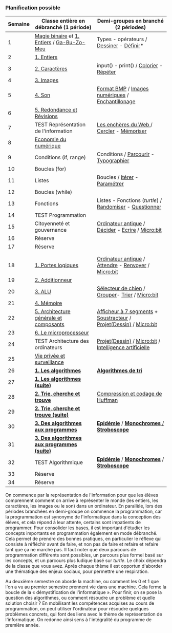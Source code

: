### Planification possible



|Semaine |	Classe entière en débranché	(1 période)    | Demi-groupes en branché (2 périodes)                 |
| ------ | ------------------------------------------- | ---------------------------------------------------- |
|1		 | <a href="../rep-info/activ/magie_binaire_new.html">Magie binaire</a> et <a href="https://dev-apprendre.modulo-info.ch/rep-info/entiers.html"> 1. Entiers</a> / <a href="../archi/activ/gabuzomeu_new.html">Ga-Bu-Zo-Meu</a> | Types - opérateurs / <a href="https://dev-apprendre.modulo-info.ch/prog1/dessiner.html"> Dessiner</a> - <a href="https://dev-apprendre.modulo-info.ch/prog1/definir.html">Définir</a>*           |
|2		 | <a href="https://dev-apprendre.modulo-info.ch/rep-info/entiers.html">1. Entiers</a>			                       |                                                      |
|3		 | <a href="https://dev-apprendre.modulo-info.ch/rep-info/caracteres.html">2. Caractères</a> | input() - print() / <a href="https://dev-apprendre.modulo-info.ch/prog1/colorier.html">Colorier</a> - <a href="https://dev-apprendre.modulo-info.ch/prog1/repeter.html">Répéter</a>             | 
|4		 | <a href="https://dev-apprendre.modulo-info.ch/rep-info/images.html">3. Images</a> |                      |
|5		 | <a href="https://dev-apprendre.modulo-info.ch/rep-info/son.html">4. Son</a> | <a href="../rep-info/activ/encoder_images.html">Format BMP</a> / <a href="../rep-info/activ/format_BMP_new.html">Images numériques</a> / <a href="../rep-info/activ/echantillonnage_new.html">Enchantillonage</a>     |
|6		 | <a href="https://dev-apprendre.modulo-info.ch/rep-info/redondance.html">5. Redondance et Révisions</a>			       |                                                      |
|7		 | TEST Représentation de l'information	       | <a href="../enjx2/activ/encheres.html">Les enchères du Web </a>	/ <a href="https://dev-apprendre.modulo-info.ch/prog1/cercler.html">Cercler</a>	 - <a href="https://dev-apprendre.modulo-info.ch/prog1/memoriser.html">Mémoriser</a>	            |
|8		 | <a href="../enjx1/grandes-thematiques/economie-numerique.html">Economie du numérique</a>	                   |		                                              |
|9		 | Conditions (if, range)                      | Conditions / <a href="https://dev-apprendre.modulo-info.ch/prog1/parcourir.html">Parcourir</a>	 - <a href="https://dev-apprendre.modulo-info.ch/prog1/write.html">Typographier</a>	                |
|10		 | Boucles (for) 		                       |                                                      |
|11		 | Listes        			                   | Boucles / <a href="https://dev-apprendre.modulo-info.ch/prog1/iterer.html">Itérer</a>	 - <a href="https://dev-apprendre.modulo-info.ch/prog1/parametrer.html">Paramétrer</a>	                        |
|12		 | Boucles (while)                             |	                                                  |
|13		 | Fonctions      		                       | Listes - Fonctions (*turtle*) / <a href="https://dev-apprendre.modulo-info.ch/prog1/randomiser.html">Randomiser</a>	 - <a href="https://dev-apprendre.modulo-info.ch/prog1/questionner.html">Questionner</a>	        |
|14		 | TEST Programmation        	               |                                                      |
|15		 | Citoyenneté et gouvernance	               | <a href="../archi/activ/ordinateurantique_new.html">Ordinateur antique</a> / <a href="https://dev-apprendre.modulo-info.ch/prog1/decider.html">Décider</a> - <a href="https://dev-apprendre.modulo-info.ch/prog1/ecrire.html">Ecrire</a> / <a href="../prog1/activ/microbit-python/index.html">Micro:bit</a>    |
|16		 | Réserve                   			       |                                                      |
|17		 | Réserve		                               |                                                      |			
|		 |			                                   |                                                      | 
|		 |			                                   |                                                      | 
|18		 | <a href="https://dev-apprendre.modulo-info.ch/archi/sys-log.html">1. Portes logiques</a>			               | <a href="../archi/activ/ordinateurantique_new.html">Ordinateur antique</a> / <a href="https://dev-apprendre.modulo-info.ch/prog1/attendre.html">Attendre</a> - <a href="https://dev-apprendre.modulo-info.ch/prog1/renvoyer.html">Renvoyer</a> / <a href="../prog1/activ/microbit-python/index.html">Micro:bit</a> |
|19		 | <a href="https://dev-apprendre.modulo-info.ch/archi/additionneur.html">2. Additionneur</a>			                   |                                                      |
|20		 | <a href="https://dev-apprendre.modulo-info.ch/archi/alu.html">3. ALU</a>			                           | <a href="../archi/activ/selecteur-chien_new.html">Sélecteur de chien</a> / <a href="https://dev-apprendre.modulo-info.ch/prog1/grouper.html">Grouper</a>- <a href="https://dev-apprendre.modulo-info.ch/prog1/trier.html">Trier</a> / <a href="../prog1/activ/microbit-python/index.html">Micro:bit</a>     |
|21		 | <a href="https://dev-apprendre.modulo-info.ch/archi/mem.html">4. Mémoire</a>			                       |                                                      |
|22		 | <a href="https://dev-apprendre.modulo-info.ch/archi/archi-gen.html">5. Architecture générale et composants</a>	   | <a href="../archi/activ/afficheur-7seg.html">Afficheur à 7 segments</a> + <a href="../archi/activ/soustracteur.html">Soustracteur</a> / <a href="https://dev-apprendre.modulo-info.ch/prog1/projet.html">Projet(Dessin)</a> / <a href="../prog1/activ/microbit-python/index.html">Micro:bit</a>     |
|23		 | <a href="https://dev-apprendre.modulo-info.ch/archi/micro-pro.html">6. Le microprocesseur</a> 		   |                                                      |
|24		 | TEST Architecture des ordinateurs		   | <a href="https://dev-apprendre.modulo-info.ch/prog1/projet.html">Projet(Dessin)</a> / <a href="../prog1/activ/microbit-python/index.html">Micro:bit</a> / <a href="../enjx1/activ/economie/ia_0.html">Intelligence artificielle</a>                          |
|25		 | <a href="../enjx1/grandes-thematiques/surveillance.html">Vie privée et surveillance</a> 		           |	                                                  |
|26		 | <a href="https://dev-apprendre.modulo-info.ch/algo1/algorithmes.html">**1. Les algorithmes**</a>			           | <a href="../algo1/activ/algo-tri_new.html">**Algorithmes de tri**</a>                               |
|27		 | <a href="https://dev-apprendre.modulo-info.ch/algo1/algorithmes.html">**1. Les algorithmes (suite)**</a>	           |                                                      |
|28		 | <a href="https://dev-apprendre.modulo-info.ch/algo1/tri.html">**2. Trie, cherche et trouve**</a>		       | <a href="../rep-info/activ/huffman.html">Compression et codage de Huffman</a>                     |
|29		 | <a href="https://dev-apprendre.modulo-info.ch/algo1/tri.html">**2. Trie, cherche et trouve (suite)**</a>	   |	                                                  |
|30		 | <a href="https://dev-apprendre.modulo-info.ch/algo1/algo-progs.html">**3. Des algorithmes aux programmes**</a>	   | <a href="../algo1/activ/epidemie/index_new.html">**Epidémie**</a> / <a href="../algo1/activ/epidemie/monochromes.html">**Monochromes** /<a href="../algo1/activ/epidemie/stroboscopes.html"> **Stroboscope**</a> |
|31		 | <a href="https://dev-apprendre.modulo-info.ch/algo1/algo-progs.html">**3. Des algorithmes aux programmes (suite)**</a>  | 			                                      |
|32		 | TEST Algorithmique			               | <a href="../algo1/activ/epidemie/index_new.html">**Epidémie**</a> / <a href="../algo1/activ/epidemie/monochromes.html">**Monochromes**</a> / <a href="../algo1/activ/epidemie/stroboscopes.html"> **Stroboscope**</a>    |
|33		 | Réserve                                     |                                                      |  
|34		 | Réserve			                           |                                                      |  


On commence par la représentation de l'information pour que les élèves comprennent comment on arrive à représenter le monde (les entiers, les caractères, les images ou le son) dans un ordinateur. En parallèle, lors des périodes branchées en demi-groupe on commence la programmation, car la programmation est synonyme de l'informatique dans la conception des élèves, et cela répond à leur attente, certains sont impatients de programmer. Pour consolider les bases, il est important d'étudier les concepts importants en programmation également en mode débranché. Cela permet de prendre des bonnes pratiques, en particulier le réflexe qui consiste à réfléchir avant de faire, et non pas de faire et refaire et refaire tant que ça ne marche pas. Il faut noter que deux parcours de programmation différents sont possibles, un parcours plus formel basé sur les concepts, et un parcours plus ludique basé sur *turtle*. Le choix dépendra de la classe que vous avez. Après chaque thème il est opportun d'aborder une thématique des enjeux sociaux, pour permettre une respiration.

Au deuxième semestre on aborde la machine, ou comment les 0 et 1 que l'on a vu au premier semestre prennent vie dans une machine. Cela ferme la boucle de la « démystification de l'informatique ». Pour finir, on se pose la question des algorithmes, ou comment résoudre un problème et quelle solution choisir ? En mobilisant les compétences acquises au cours de programmation, on peut utiliser l'ordinateur pour résoudre quelques problèmes concrets, qui font des liens avec le thème de représentation de l'informatique. On redonne ainsi sens à l'intégralité du programme de première année.